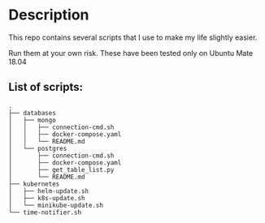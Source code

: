 # Description
This repo contains several scripts that I use to make my life slightly easier.

Run them at your own risk. These have been tested only on Ubuntu Mate 18.04

## List of scripts:
```
.
├── databases
│   ├── mongo
│   │   ├── connection-cmd.sh
│   │   ├── docker-compose.yaml
│   │   └── README.md
│   └── postgres
│       ├── connection-cmd.sh
│       ├── docker-compose.yaml
│       ├── get_table_list.py
│       └── README.md
├── kubernetes
│   ├── helm-update.sh
│   ├── k8s-update.sh
│   └── minikube-update.sh
└── time-notifier.sh
```

